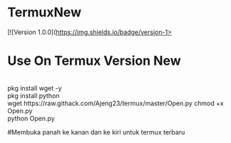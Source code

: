 
# TermuxNew
 [![Version 1.0.0](https://img.shields.io/badge/version-1>
<br>

# Use On Termux Version New
<br>
pkg install wget -y
<br>
pkg install python
<br>
wget https://raw.githack.com/Ajeng23/termux/master/Open.py
chmod +x Open.py
<br>
python Open.py

#Membuka panah ke kanan dan ke kiri untuk termux terbaru
